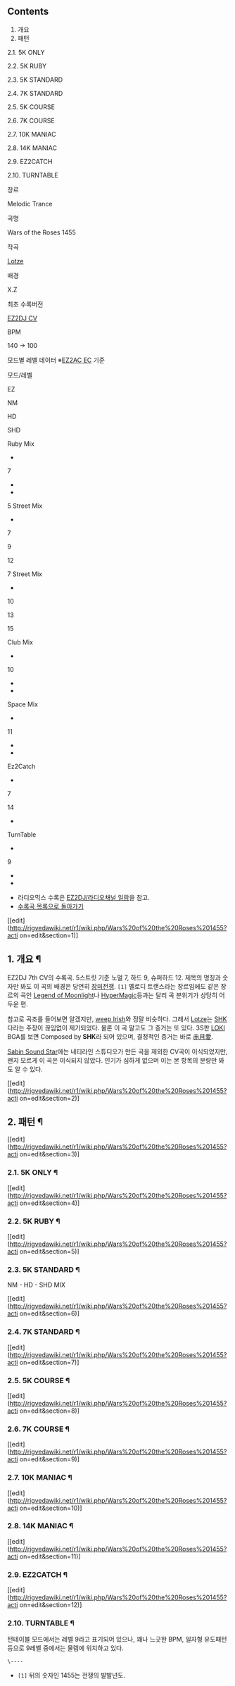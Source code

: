 ## Contents

    

1. 개요 
2. 패턴 
    

2.1. 5K ONLY

2.2. 5K RUBY

2.3. 5K STANDARD

2.4. 7K STANDARD

2.5. 5K COURSE

2.6. 7K COURSE

2.7. 10K MANIAC

2.8. 14K MANIAC

2.9. EZ2CATCH

2.10. TURNTABLE

장르

Melodic Trance

곡명

Wars of the Roses 1455

작곡

[Lotze](Lotze.md)

배경

X.Z

최초 수록버전

[EZ2DJ CV](EZ2DJ%20CV.md)

BPM

140 → 100

모드별 레벨 데이터 ※[EZ2AC EC](EZ2AC%20EC.md) 기준

모드/레벨

EZ

NM

HD

SHD

Ruby Mix

-
7

-
-

5 Street Mix

-
7

9

12

7 Street Mix

-
10

13

15

Club Mix

-
10

-
-

Space Mix

-
11

-
-

Ez2Catch

-
7

14

-

TurnTable

-
9

-
-

  * 라디오믹스 수록은 [EZ2DJ/라디오채널 일람](EZ2DJ/%EB%9D%BC%EB%94%94%EC%98%A4%EC%B1%84%EB%84%90%20%EC%9D%BC%EB%9E%8C.md)을 참고.
  * [수록곡 목록으로 돌아가기](EZ2DJ/%EC%88%98%EB%A1%9D%EA%B3%A1%20%EC%9D%BC%EB%9E%8C.md)  

[[edit](http://rigvedawiki.net/r1/wiki.php/Wars%20of%20the%20Roses%201455?acti
on=edit&section=1)]

## 1. 개요 ¶

EZ2DJ 7th CV의 수록곡. 5스트릿 기준 노멀 7, 하드 9, 슈퍼하드 12. 제목의 명칭과 숫자만 봐도 이 곡의 배경은 당연히
[장미전쟁](%EC%9E%A5%EB%AF%B8%EC%A0%84%EC%9F%81.md). `[1]` 멜로디 트랜스라는 장르임에도 같은
장르의 곡인 [Legend of Moonlight](Legend%20of%20Moonlight.md)나 [HyperMagic](Hyper%20Magic.md)등과는 달리 곡 분위기가 상당히 어두운 편.

  

참고로 곡조를 들어보면 알겠지만, [weep Irish](weep%20Irish.md)와 정말 비슷하다. 그래서
[Lotze](Lotze.md)는 [SHK](SHK.md)다라는 주장이 끊임없이 제기되었다. 물론 이 곡 말고도 그 증거는 또
있다. 3S판 [LOKI](LOKI.md) BGA를 보면 Composed by **SHK**라 되어 있으며, 결정적인 증거는 바로
[赤月愛](%E8%B5%A4%E6%9C%88%E6%84%9B.md).

  

[Sabin Sound Star](Sabin%20Sound%20Star.md)에는 네티라인 스튜디오가 만든 곡을 제외한 CV곡이
이식되었지만, 왠지 모르게 이 곡은 이식되지 않았다. 인기가 심하게 없으며 이는 본 항목의 분량만 봐도 알 수 있다.

  

[[edit](http://rigvedawiki.net/r1/wiki.php/Wars%20of%20the%20Roses%201455?acti
on=edit&section=2)]

## 2. 패턴 ¶

[[edit](http://rigvedawiki.net/r1/wiki.php/Wars%20of%20the%20Roses%201455?acti
on=edit&section=3)]

### 2.1. 5K ONLY ¶

[[edit](http://rigvedawiki.net/r1/wiki.php/Wars%20of%20the%20Roses%201455?acti
on=edit&section=4)]

### 2.2. 5K RUBY ¶

[[edit](http://rigvedawiki.net/r1/wiki.php/Wars%20of%20the%20Roses%201455?acti
on=edit&section=5)]

### 2.3. 5K STANDARD ¶

  

NM - HD - SHD MIX

[[edit](http://rigvedawiki.net/r1/wiki.php/Wars%20of%20the%20Roses%201455?acti
on=edit&section=6)]

### 2.4. 7K STANDARD ¶

[[edit](http://rigvedawiki.net/r1/wiki.php/Wars%20of%20the%20Roses%201455?acti
on=edit&section=7)]

### 2.5. 5K COURSE ¶

[[edit](http://rigvedawiki.net/r1/wiki.php/Wars%20of%20the%20Roses%201455?acti
on=edit&section=8)]

### 2.6. 7K COURSE ¶

[[edit](http://rigvedawiki.net/r1/wiki.php/Wars%20of%20the%20Roses%201455?acti
on=edit&section=9)]

### 2.7. 10K MANIAC ¶

[[edit](http://rigvedawiki.net/r1/wiki.php/Wars%20of%20the%20Roses%201455?acti
on=edit&section=10)]

### 2.8. 14K MANIAC ¶

[[edit](http://rigvedawiki.net/r1/wiki.php/Wars%20of%20the%20Roses%201455?acti
on=edit&section=11)]

### 2.9. EZ2CATCH ¶

[[edit](http://rigvedawiki.net/r1/wiki.php/Wars%20of%20the%20Roses%201455?acti
on=edit&section=12)]

### 2.10. TURNTABLE ¶

턴테이블 모드에서는 레벨 9라고 표기되어 있으나, 꽤나 느긋한 BPM, 일자형 유도패턴 등으로 9레벨 중에서는 물렙에 위치하고 있다.

`\----`

  * `[1]` 뒤의 숫자인 1455는 전쟁의 발발년도.

